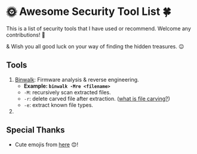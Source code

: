 # :sun_with_face: Awesome Security Tool List :four_leaf_clover:

This is a list of security tools that I have used or recommend. Welcome any contributions! :muscle: 

& Wish you all good luck on your way of finding the hidden treasures. :wink:

## Tools

1. [Binwalk](https://github.com/ReFirmLabs/binwalk): Firmware analysis & reverse engineering.
   - **Example: `binwalk -Mre <filename>`**
   - `-M`: recursively scan extracted files.
   - `-r`: delete carved file after extraction. ([what is file carving?](https://resources.infosecinstitute.com/file-carving/#gref))
   - `-e`: extract known file types.
2.

## Special Thanks

- Cute emojis from [here](https://gist.github.com/rxaviers/7360908) :blush:!
